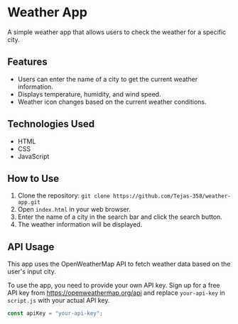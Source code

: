 # Weather App

A simple weather app that allows users to check the weather for a specific city.

## Features

- Users can enter the name of a city to get the current weather information.
- Displays temperature, humidity, and wind speed.
- Weather icon changes based on the current weather conditions.

## Technologies Used

- HTML
- CSS
- JavaScript

## How to Use

1. Clone the repository: `git clone https://github.com/Tejas-358/weather-app.git`
2. Open `index.html` in your web browser.
3. Enter the name of a city in the search bar and click the search button.
4. The weather information will be displayed.

## API Usage

This app uses the OpenWeatherMap API to fetch weather data based on the user's input city.

To use the app, you need to provide your own API key. Sign up for a free API key from https://openweathermap.org/api and replace `your-api-key` in `script.js` with your actual API key.

```javascript
const apiKey = "your-api-key";
